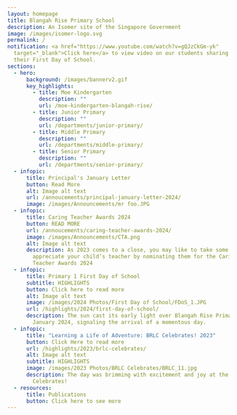 ```yaml
---
layout: homepage
title: Blangah Rise Primary School
description: An Isomer site of the Singapore Government
image: /images/isomer-logo.svg
permalink: /
notification: <a href="https://www.youtube.com/watch?v=gQJzCkGm-yk"
  target="_blank">Click here</a> to view video on our students sharing about
  their First Day of School.
sections:
  - hero:
      background: /images/bannerv2.gif
      key_highlights:
        - title: Moe Kindergarten
          description: ""
          url: /moe-kindergarten-blangah-rise/
        - title: Junior Primary
          description: ""
          url: /departments/junior-primary/
        - title: Middle Primary
          description: ""
          url: /departments/middle-primary/
        - title: Senior Primary
          description: ""
          url: /departments/senior-primary/
  - infopic:
      title: Principal's January Letter
      button: Read More
      alt: Image alt text
      url: /annoucements/principal-january-letter-2024/
      image: /images/Announcements/mr foo.JPG
  - infopic:
      title: Caring Teacher Awards 2024
      button: READ MORE
      url: /annoucements/caring-teacher-awards-2024/
      image: /images/Announcements/CTA.png
      alt: Image alt text
      description: As 2023 comes to a close, you may like to take some time to
        appreciate your child’s teacher by nominating them for the Caring
        Teacher Awards 2024
  - infopic:
      title: Primary 1 First Day of School
      subtitle: HIGHLIGHTS
      button: Click here to read more
      alt: Image alt text
      image: /images/2024 Photos/First Day of School/FDoS_1.JPG
      url: /highlights/2024/first-day-of-school/
      description: The sun cast its early light over Blangah Rise Primary School on 2
        January 2024, signaling the arrival of a momentous day.
  - infopic:
      title: "Learning a Life of Adventure: BRLC Celebrates! 2023"
      button: Click Here to read more
      url: /highlights/2023/brlc-celebrates/
      alt: Image alt text
      subtitle: HIGHLIGHTS
      image: /images/2023 Photos/BRLC Celebrates/BRLC_11.jpg
      description: The day was brimming with excitement and joy at the annual BRLC
        Celebrates!
  - resources:
      title: Publications
      button: Click here to see more
---
```

